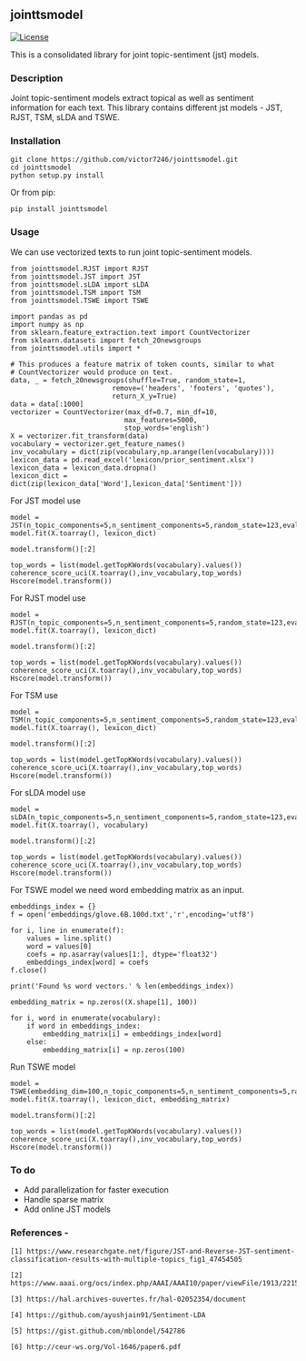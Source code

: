 ## jointtsmodel

[![License](http://img.shields.io/badge/license-MIT-brightgreen.svg?style=flat)](LICENSE.md)

This is a consolidated library for joint topic-sentiment (jst) models. 

### Description

Joint topic-sentiment models extract topical as well as sentiment information for each text. This library contains different jst models - JST, RJST, TSM, sLDA and TSWE.
    
### Installation

```
git clone https://github.com/victor7246/jointtsmodel.git
cd jointtsmodel
python setup.py install
```

Or from pip:

```
pip install jointtsmodel
```

### Usage

We can use vectorized texts to run joint topic-sentiment models.

```
from jointtsmodel.RJST import RJST
from jointtsmodel.JST import JST
from jointtsmodel.sLDA import sLDA
from jointtsmodel.TSM import TSM
from jointtsmodel.TSWE import TSWE

import pandas as pd
import numpy as np
from sklearn.feature_extraction.text import CountVectorizer
from sklearn.datasets import fetch_20newsgroups
from jointtsmodel.utils import *

# This produces a feature matrix of token counts, similar to what
# CountVectorizer would produce on text.
data, _ = fetch_20newsgroups(shuffle=True, random_state=1,
                         remove=('headers', 'footers', 'quotes'),
                         return_X_y=True)
data = data[:1000]
vectorizer = CountVectorizer(max_df=0.7, min_df=10,
                            max_features=5000,
                            stop_words='english')
X = vectorizer.fit_transform(data)
vocabulary = vectorizer.get_feature_names()
inv_vocabulary = dict(zip(vocabulary,np.arange(len(vocabulary))))
lexicon_data = pd.read_excel('lexicon/prior_sentiment.xlsx')
lexicon_data = lexicon_data.dropna()
lexicon_dict = dict(zip(lexicon_data['Word'],lexicon_data['Sentiment']))
```

For JST model use
```
model = JST(n_topic_components=5,n_sentiment_components=5,random_state=123,evaluate_every=2)
model.fit(X.toarray(), lexicon_dict)

model.transform()[:2]

top_words = list(model.getTopKWords(vocabulary).values())
coherence_score_uci(X.toarray(),inv_vocabulary,top_words)
Hscore(model.transform())
```

For RJST model use
```
model = RJST(n_topic_components=5,n_sentiment_components=5,random_state=123,evaluate_every=2)
model.fit(X.toarray(), lexicon_dict)

model.transform()[:2]

top_words = list(model.getTopKWords(vocabulary).values())
coherence_score_uci(X.toarray(),inv_vocabulary,top_words)
Hscore(model.transform())
```

For TSM use
```
model = TSM(n_topic_components=5,n_sentiment_components=5,random_state=123,evaluate_every=2)
model.fit(X.toarray(), lexicon_dict)

model.transform()[:2]

top_words = list(model.getTopKWords(vocabulary).values())
coherence_score_uci(X.toarray(),inv_vocabulary,top_words)
Hscore(model.transform())
```

For sLDA model use
```
model = sLDA(n_topic_components=5,n_sentiment_components=5,random_state=123,evaluate_every=2)
model.fit(X.toarray(), vocabulary)

model.transform()[:2]

top_words = list(model.getTopKWords(vocabulary).values())
coherence_score_uci(X.toarray(),inv_vocabulary,top_words)
Hscore(model.transform())
```

For TSWE model we need word embedding matrix as an input. 
```
embeddings_index = {}
f = open('embeddings/glove.6B.100d.txt','r',encoding='utf8')

for i, line in enumerate(f):
    values = line.split()
    word = values[0]
    coefs = np.asarray(values[1:], dtype='float32')
    embeddings_index[word] = coefs
f.close()

print('Found %s word vectors.' % len(embeddings_index))

embedding_matrix = np.zeros((X.shape[1], 100))

for i, word in enumerate(vocabulary):
    if word in embeddings_index:
        embedding_matrix[i] = embeddings_index[word]
    else:
        embedding_matrix[i] = np.zeros(100)
```

Run TSWE model
```
model = TSWE(embedding_dim=100,n_topic_components=5,n_sentiment_components=5,random_state=123,evaluate_every=2)
model.fit(X.toarray(), lexicon_dict, embedding_matrix)

model.transform()[:2]

top_words = list(model.getTopKWords(vocabulary).values())
coherence_score_uci(X.toarray(),inv_vocabulary,top_words)
Hscore(model.transform())
```
### To do

* Add parallelization for faster execution
* Handle sparse matrix
* Add online JST models

### References -

    [1] https://www.researchgate.net/figure/JST-and-Reverse-JST-sentiment-classification-results-with-multiple-topics_fig1_47454505
    
    [2] https://www.aaai.org/ocs/index.php/AAAI/AAAI10/paper/viewFile/1913/2215
    
    [3] https://hal.archives-ouvertes.fr/hal-02052354/document

    [4] https://github.com/ayushjain91/Sentiment-LDA
    
    [5] https://gist.github.com/mblondel/542786

    [6] http://ceur-ws.org/Vol-1646/paper6.pdf
